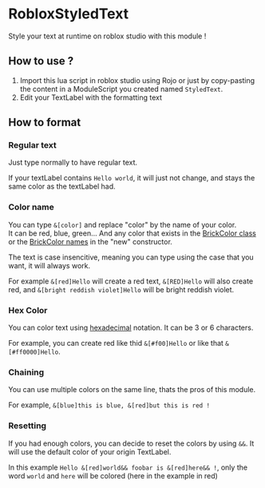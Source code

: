 # RobloxStyledText
Style your text at runtime on roblox studio with this module !

## How to use ?
1. Import this lua script in roblox studio using Rojo or just by copy-pasting the content in a ModuleScript you created named `StyledText`.
2. Edit your TextLabel with the formatting text

## How to format

### Regular text
Just type normally to have regular text.

If your textLabel contains `Hello world`, it will just not change, and stays the same color as the textLabel had.

### Color name
You can type `&[color]` and replace "color" by the name of your color. <br>
It can be red, blue, green... And any color that exists in the
[BrickColor class](https://create.roblox.com/docs/reference/engine/datatypes/BrickColor#summary-constructors)
or the
[BrickColor names](https://create.roblox.com/docs/reference/engine/datatypes/BrickColor) in the "new" constructor.

The text is case insencitive, meaning you can type using the case that you want, it will always work.

For example `&[red]Hello` will create a red text, `&[RED]Hello` will also create red, and `&[bright reddish violet]Hello` will be bright reddish violet.

### Hex Color
You can color text using [hexadecimal](https://htmlcolorcodes.com/) notation. It can be 3 or 6 characters.

For example, you can create red like thid `&[#f00]Hello` or like that `&[#ff0000]Hello`. 

### Chaining
You can use multiple colors on the same line, thats the pros of this module.

For example, `&[blue]this is blue, &[red]but this is red !`

### Resetting
If you had enough colors, you can decide to reset the colors by using `&&`. It will use the default color of your origin TextLabel.

In this example `Hello &[red]world&& foobar is &[red]here&& !`, only the word `world` and `here` will be colored (here in the example in red)
